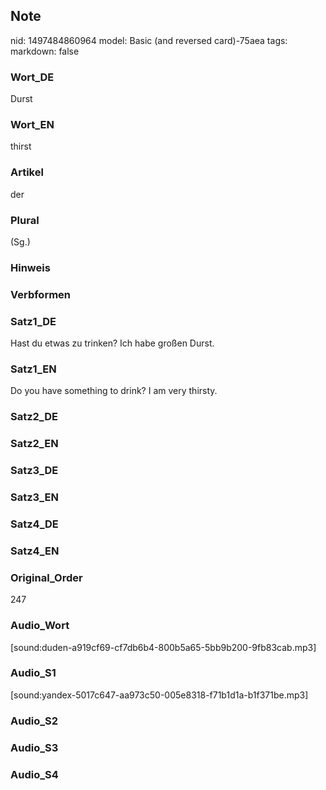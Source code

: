 ## Note
nid: 1497484860964
model: Basic (and reversed card)-75aea
tags: 
markdown: false

### Wort_DE
Durst

### Wort_EN
thirst

### Artikel
der

### Plural
(Sg.)

### Hinweis


### Verbformen


### Satz1_DE
Hast du etwas zu trinken? Ich habe großen Durst.

### Satz1_EN
Do you have something to drink? I am very thirsty.

### Satz2_DE


### Satz2_EN


### Satz3_DE


### Satz3_EN


### Satz4_DE


### Satz4_EN


### Original_Order
247

### Audio_Wort
[sound:duden-a919cf69-cf7db6b4-800b5a65-5bb9b200-9fb83cab.mp3]

### Audio_S1
[sound:yandex-5017c647-aa973c50-005e8318-f71b1d1a-b1f371be.mp3]

### Audio_S2


### Audio_S3


### Audio_S4

